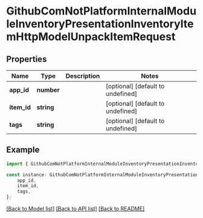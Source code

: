 # GithubComNotPlatformInternalModuleInventoryPresentationInventoryItemHttpModelUnpackItemRequest


## Properties

Name | Type | Description | Notes
------------ | ------------- | ------------- | -------------
**app_id** | **number** |  | [optional] [default to undefined]
**item_id** | **string** |  | [optional] [default to undefined]
**tags** | **string** |  | [optional] [default to undefined]

## Example

```typescript
import { GithubComNotPlatformInternalModuleInventoryPresentationInventoryItemHttpModelUnpackItemRequest } from 'not-games-sdk-public';

const instance: GithubComNotPlatformInternalModuleInventoryPresentationInventoryItemHttpModelUnpackItemRequest = {
    app_id,
    item_id,
    tags,
};
```

[[Back to Model list]](../README.md#documentation-for-models) [[Back to API list]](../README.md#documentation-for-api-endpoints) [[Back to README]](../README.md)
